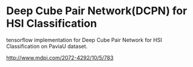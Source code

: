 # Deep Cube Pair Network(DCPN) for HSI Classification
tensorflow implementation for  Deep Cube Pair Network for HSI Classification on PaviaU dataset.

http://www.mdpi.com/2072-4292/10/5/783